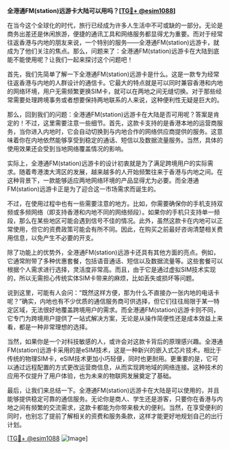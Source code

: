 **全港通FM(station)远游卡大陆可以用吗？[[TG💪+ @esim1088](https://t.me/s/esim1088)]**

在当今这个全球化的时代，旅行已经成为许多人生活中不可或缺的一部分。无论是商务出差还是休闲旅游，便捷的通讯工具和网络服务都显得尤为重要。而对于经常往返香港与内地的朋友来说，一个特别的服务——全港通FM(station)远游卡，就成为了他们关注的焦点。那么，问题来了：全港通FM(station)远游卡在大陆到底能不能使用呢？让我们一起来探讨这个问题吧！

首先，我们先简单了解一下全港通FM(station)远游卡是什么。这是一款专为经常往返香港与内地的人群设计的通信卡。它最大的特点就是可以同时兼容香港和内地的网络环境，用户无需频繁更换SIM卡，就可以在两地之间无缝切换。对于那些经常需要处理跨境事务或者想要保持两地联系的人来说，这种便利性无疑是巨大的。

那么，回到我们的问题：全港通FM(station)远游卡在大陆是否可用呢？答案是肯定的！不过，这里需要注意一些细节。首先，这款卡支持的是香港本地的运营商服务，当你进入内地时，它会自动切换到与内地合作的网络供应商提供的服务。这意味着你在内地依然能够享受到稳定的通话、短信以及数据流量服务。当然，具体的使用效果还会受到当地网络覆盖情况的影响。

实际上，全港通FM(station)远游卡的设计初衷就是为了满足跨境用户的实际需求。随着粤港澳大湾区的发展，越来越多的人开始频繁往来于香港与内地之间。在这种背景下，一款能够适应两地网络环境的产品显得尤为必要。而全港通FM(station)远游卡正是为了迎合这一市场需求而诞生的。

不过，在使用过程中也有一些需要注意的地方。比如，你需要确保你的手机支持双频或多频网络（即支持香港和内地不同的网络频段）。如果你的手机只支持单一频段，那么在某些地区可能会遇到信号不佳的情况。此外，虽然这款卡在内地可以正常使用，但它的资费政策可能会有所不同。因此，在购买之前最好咨询清楚相关费用信息，以免产生不必要的开支。

除了功能上的优势外，全港通FM(station)远游卡还具有其他方面的亮点。例如，它通常附带了多种优惠套餐，包括语音通话、短信以及数据流量等。这些套餐可以根据个人需求进行选择，灵活度非常高。而且，由于它是通过虚拟SIM技术实现的，所以无需担心传统实体SIM卡带来的麻烦，比如丢失或损坏等问题。

说到这里，可能有人会问：“既然这样方便，那为什么不直接办一张内地的电话卡呢？”确实，内地也有不少优质的通信服务商可供选择，但它们往往局限于某一特定区域，无法很好地覆盖跨境用户的需求。而全港通FM(station)远游卡则不同，它专门为跨境用户提供了一站式解决方案，无论是从操作简便性还是成本效益上来看，都是一种非常理想的选择。

当然，如果你是一个对科技敏感的人，或许会对这款卡背后的原理感兴趣。全港通FM(station)远游卡采用的是eSIM技术，这是一种新兴的嵌入式芯片技术。相比于传统的物理SIM卡，eSIM技术更加小巧轻便，同时也更耐用。更重要的是，它可以通过远程配置的方式更改运营商信息，从而实现跨地域的网络连接。这种技术的应用不仅提升了用户体验，也为未来的物联网发展奠定了基础。

最后，让我们来总结一下。全港通FM(station)远游卡在大陆是可以使用的，并且能够提供稳定可靠的通信服务。无论你是商人、学生还是游客，只要你在香港与内地之间有频繁的交流需求，这款卡都能为你带来极大的便利。当然，在享受便利的同时，也别忘了提前了解相关的资费和服务条款，这样才能更好地规划自己的出行计划。

[[TG💪+ @esim1088](https://t.me/s/esim1088) ![Image](https://i.postimg.cc/4NQfJmqS/Snipaste-2025-05-13-00-14-12.png)]